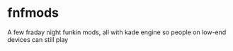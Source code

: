 # fnfmods
A few fraday night funkin mods, all with kade engine so people on low-end devices can still play
